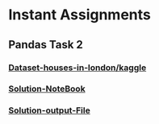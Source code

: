 # Instant Assignments

## Pandas Task 2

### [Dataset-houses-in-london/kaggle](https://www.kaggle.com/datasets/oktayrdeki/houses-in-london)

### [Solution-NoteBook](Houses_Task%20(2).ipynb)

<font color=yellow>

### [Solution-output-File](./output/Analysis%20data.xlsx)
